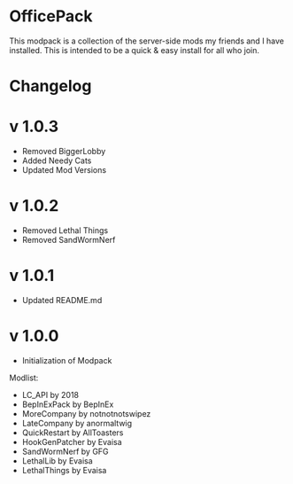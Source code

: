 # OfficePack

This modpack is a collection of the server-side mods my friends and I have installed.
This is intended to be a quick & easy install for all who join.




# Changelog
# v 1.0.3
- Removed BiggerLobby
- Added Needy Cats
- Updated Mod Versions

# v 1.0.2
- Removed Lethal Things
- Removed SandWormNerf

# v 1.0.1
- Updated README.md

# v 1.0.0
- Initialization of Modpack

Modlist:
- LC_API by 2018
- BepInExPack by BepInEx
- MoreCompany by notnotnotswipez
- LateCompany by anormaltwig
- QuickRestart by AllToasters
- HookGenPatcher by Evaisa
- SandWormNerf by GFG
- LethalLib by Evaisa
- LethalThings by Evaisa 